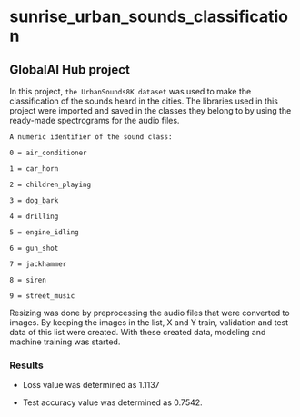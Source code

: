 # sunrise_urban_sounds_classification

## GlobalAI Hub project


In this project, ``` the UrbanSounds8K dataset ``` was used to make the classification of the sounds heard in the cities.
The libraries used in this project were imported and saved in the classes they belong to by using the ready-made spectrograms for the audio files.

```
A numeric identifier of the sound class:

0 = air_conditioner

1 = car_horn

2 = children_playing

3 = dog_bark

4 = drilling

5 = engine_idling

6 = gun_shot

7 = jackhammer

8 = siren

9 = street_music
```



Resizing was done by preprocessing the audio files that were converted to images.
By keeping the images in the list, X and Y train, validation and test data of this list were created.
With these created data, modeling and machine training was started.

### Results

- Loss value was determined as 1.1137

- Test accuracy value was determined as 0.7542.

